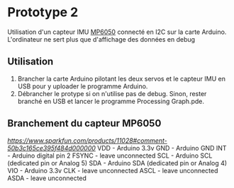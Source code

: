 Prototype 2
===========
Utilisation d'un capteur IMU [MP6050](https://www.sparkfun.com/products/11028) connecté en I2C sur la carte Arduino. L'ordinateur ne sert plus que d'affichage des données en debug

Utilisation
------------

1. Brancher la carte Arduino pilotant les deux servos et le capteur IMU en USB pour y uploader le programme Arduino.
2. Débrancher le protype si on n'utilise pas de debug. Sinon, rester branché en USB et lancer le programme Processing Graph.pde.

Branchement du capteur MP6050
------------------------------
*https://www.sparkfun.com/products/11028#comment-50b3c165ce395f484d000000*
VDD - Arduino 3.3v
GND - Arduino GND
INT - Arduino digital pin 2
FSYNC - leave unconnected
SCL - Arduino SCL (dedicated pin or Analog 5)
SDA - Arduino SDA (dedicated pin or Analog 4)
VIO - Arduino 3.3v
CLK - leave unconnected
ASCL - leave unconnected
ASDA - leave unconnected
